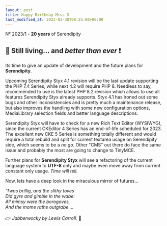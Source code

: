 ```yaml
---
layout: post
title: Happy Birthday Miss S
last_modified_at: 2023-03-30T08:25:00+00:00
---
```


N° 2023/1 - **20 years** of Serendipity

<div markdown="1">
 <div>

<h2>🎂 Still living… and <em>better than ever</em> ❗</h2>

<p>Its time to give an update of development and the future plans for <strong>Serendipity</strong>.</p>

<p>Upcoming Serendipity Styx 4.1 revision will be the last update supporting the PHP 7.4 Series, while next 4.2 will require PHP 8. Needless to say, recommended to use is the latest PHP 8.2 revision which allows to use all features Serendipity Styx already supports. Styx 4.1 has ironed out some bugs and other inconsistencies and is pretty much a maintenance release, but also improves the handling with some new configuration options,&nbsp; MediaLibrary selection fields and better language descriptions.</p>

<p>Serendipity Styx will have to check for a new Rich Text Editor (WYSIWYG), since the current CKEditor 4 Series has an end-of-life scheduled for 2023. The excellent new CKE 5 Series is something totally different and would require a total rebuild and split for current textarea usage on Serendipity side, which seems to be a <em>no go</em>. Other "CMS" out there do face the same issue and probably the most are going to change to TinyMCE.</p>

<p>Further plans for <strong>Serendipity Styx</strong> will see a refactoring of the current language system to <strong>UTF-8</strong> only and maybe even move away from current constant only usage. <em>Time will tell.</em></p>

<p>Now, lets have a deep look in the miraculous mirror of futures…</p>

<p><em>’Twas brillig, and the slithy toves<br />
Did gyre and gimble in the wabe:<br />
All mimsy were the borogoves,<br />
And the mome raths outgrabe …</em><br />
<br />
👉 <em>Jabberwocky by Lewis Carroll. </em>🧞</p>

 </div>
</div>
